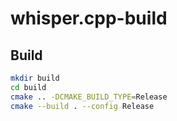 # whisper.cpp-build

## Build

```bash
mkdir build
cd build
cmake .. -DCMAKE_BUILD_TYPE=Release 
cmake --build . --config Release
```